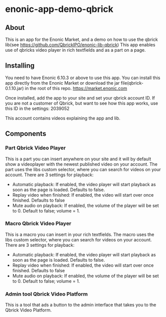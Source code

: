 # enonic-app-demo-qbrick
## About
This is an app for the Enonic Market, and a demo on how to use the qbrick lib(see https://github.com/QbrickIPO/enonic-lib-qbrick)
This app enables use of qbricks video player in rich textfields and as a part on a page.

## Installing
You need to have Enonic 6.10.3 or above to use this app.
You can install this app directly from the Enonic Market or download the jar file(qbrick-0.1.10.jar) in the root of this repo.
https://market.enonic.com

Once installed, add the app to your site and set your qbrick account ID. If you are not a customer of Qbrick, but want to see how this app works, use this ID in the settings: 2039052 

This account contains videos explaining the app and lib.

## Components
### Part Qbrick Video Player
This is a part you can insert anywhere on your site and it will by default show a videoplayer with the newest published video on your account. The part uses the libs custom selector, where you can search for videos on your account. There are 3 settings for playback:
* Automatic playback: If enabled, the video player will start playback as soon as the page is loaded. Defaults to false.
* Replay video when finished: If enabled, the video will start over once finished. Defaults to false
* Mute audio on playback: If enabled, the volume of the player will be set to 0. Default to false; volume = 1.

### Macro Qbrick Video Player
This is a macro you can insert in your rich textfields. The macro uses the libs custom selector, where you can search for videos on your account. There are 3 settings for playback:
* Automatic playback: If enabled, the video player will start playback as soon as the page is loaded. Defaults to false.
* Replay video when finished: If enabled, the video will start over once finished. Defaults to false
* Mute audio on playback: If enabled, the volume of the player will be set to 0. Default to false; volume = 1.

### Admin tool Qbrick Video Platform
This is a tool that ads a button to the admin interface that takes you to the Qbrick Video Platform. 
